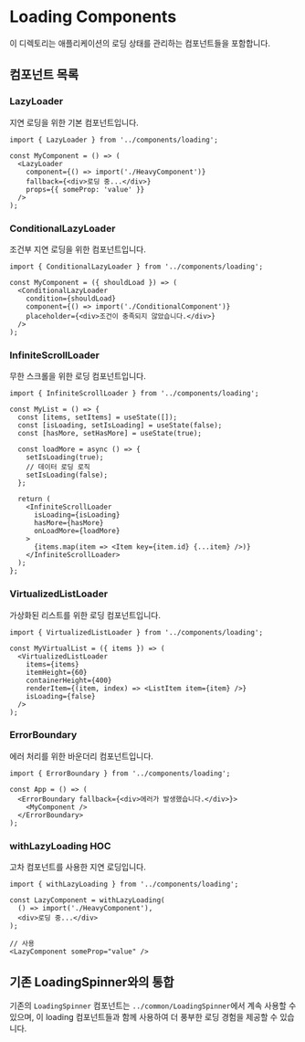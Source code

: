 # Loading Components

이 디렉토리는 애플리케이션의 로딩 상태를 관리하는 컴포넌트들을 포함합니다.

## 컴포넌트 목록

### LazyLoader
지연 로딩을 위한 기본 컴포넌트입니다.

```tsx
import { LazyLoader } from '../components/loading';

const MyComponent = () => (
  <LazyLoader
    component={() => import('./HeavyComponent')}
    fallback={<div>로딩 중...</div>}
    props={{ someProp: 'value' }}
  />
);
```

### ConditionalLazyLoader
조건부 지연 로딩을 위한 컴포넌트입니다.

```tsx
import { ConditionalLazyLoader } from '../components/loading';

const MyComponent = ({ shouldLoad }) => (
  <ConditionalLazyLoader
    condition={shouldLoad}
    component={() => import('./ConditionalComponent')}
    placeholder={<div>조건이 충족되지 않았습니다.</div>}
  />
);
```

### InfiniteScrollLoader
무한 스크롤을 위한 로딩 컴포넌트입니다.

```tsx
import { InfiniteScrollLoader } from '../components/loading';

const MyList = () => {
  const [items, setItems] = useState([]);
  const [isLoading, setIsLoading] = useState(false);
  const [hasMore, setHasMore] = useState(true);

  const loadMore = async () => {
    setIsLoading(true);
    // 데이터 로딩 로직
    setIsLoading(false);
  };

  return (
    <InfiniteScrollLoader
      isLoading={isLoading}
      hasMore={hasMore}
      onLoadMore={loadMore}
    >
      {items.map(item => <Item key={item.id} {...item} />)}
    </InfiniteScrollLoader>
  );
};
```

### VirtualizedListLoader
가상화된 리스트를 위한 로딩 컴포넌트입니다.

```tsx
import { VirtualizedListLoader } from '../components/loading';

const MyVirtualList = ({ items }) => (
  <VirtualizedListLoader
    items={items}
    itemHeight={60}
    containerHeight={400}
    renderItem={(item, index) => <ListItem item={item} />}
    isLoading={false}
  />
);
```

### ErrorBoundary
에러 처리를 위한 바운더리 컴포넌트입니다.

```tsx
import { ErrorBoundary } from '../components/loading';

const App = () => (
  <ErrorBoundary fallback={<div>에러가 발생했습니다.</div>}>
    <MyComponent />
  </ErrorBoundary>
);
```

### withLazyLoading HOC
고차 컴포넌트를 사용한 지연 로딩입니다.

```tsx
import { withLazyLoading } from '../components/loading';

const LazyComponent = withLazyLoading(
  () => import('./HeavyComponent'),
  <div>로딩 중...</div>
);

// 사용
<LazyComponent someProp="value" />
```

## 기존 LoadingSpinner와의 통합

기존의 `LoadingSpinner` 컴포넌트는 `../common/LoadingSpinner`에서 계속 사용할 수 있으며, 
이 loading 컴포넌트들과 함께 사용하여 더 풍부한 로딩 경험을 제공할 수 있습니다. 